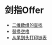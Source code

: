 #  剑指Offer

- [二维数组的查找](./FindIn2DArray.java)
- [替换空格](./ReplaceSpace.java)
- [从尾到头打印链表](./PrintLinkedList.java)
